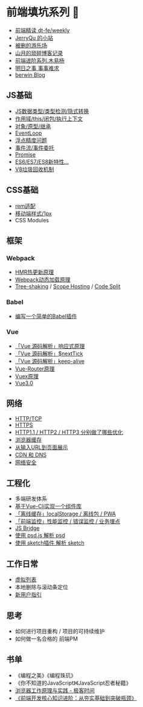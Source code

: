 # 前端填坑系列 🚧

* [前端精读 dt-fe/weekly](https://github.com/dt-fe/weekly)
* [JerryQu 的小站](https://imququ.com/)
* [被删的游乐场](https://godbasin.github.io/front-end-playground/front-end-basic/)
* [山月的琐碎博客记录](https://github.com/shfshanyue/blog)
* [前端进阶系列.木易杨](https://github.com/yygmind/blog)
* [明日之事 事事难求](https://libin1991.github.io)
* [berwin Blog](https://github.com/berwin/Blog)


## JS基础
* [JS数据类型/类型检测/隐式转换](https://www.yuque.com/docs/share/a9de8aff-bd85-45ac-a011-77f7fff21c64)
* [作用域/this/闭包/执行上下文](https://www.yuque.com/docs/share/1f082490-3b2d-45b9-b4a1-36d820b2a946)
* [对象/原型/继承](https://www.yuque.com/docs/share/871b1be2-865b-4fbe-aae5-cbe9f62fccb6)
* [EventLoop](https://www.yuque.com/docs/share/c7590b0a-cd0e-4cf6-90d8-c8b9db88e4d1)
* [浮点精度问题](https://www.yuque.com/docs/share/32e464b5-0e85-4ce6-ba71-7c1c95030772)
* [事件流/事件委托](https://www.yuque.com/docs/share/cce8f0a9-107d-4eb7-bee4-d82b7f4e0f84)
* [Promise](https://www.yuque.com/docs/share/835dfd3c-08af-40c2-9356-3ab0cf59899f)
* [ES6/ES7/ES8新特性...](https://www.yuque.com/docs/share/991d0301-6dca-4058-85e9-7c8c94038fad)
* [V8垃圾回收机制](https://www.yuque.com/docs/share/8e5bc6ec-280d-424d-bb6a-4bd433b8574b)

## CSS基础
* [rem适配](https://www.yuque.com/docs/share/f00e1bdd-7292-4177-9171-56542b37706f)
* [移动端样式/1px](https://www.yuque.com/docs/share/4766de8c-b6f3-44af-9ad5-f272c424d370)
* CSS Modules

## 框架
### Webpack
* [HMR热更新原理](https://www.yuque.com/docs/share/f4d52885-753c-4022-9358-32941ad37c0f)
* [Webpack动态加载原理](https://www.yuque.com/docs/share/9b9d3459-0455-4acb-9542-c3143d0cd767)
* [Tree-shaking](https://www.yuque.com/docs/share/0900b715-c813-4b68-8dc5-6b7cc6a3898a) / [Scope Hosting](https://www.yuque.com/docs/share/5a040a7f-61cb-4925-a5d9-4884bc3ebb85) / [Code Split](https://www.yuque.com/docs/share/c80d880b-d4e3-496c-abe2-f3c21ba4de38)

### Babel
* [编写一个简单的Babel插件](https://www.yuque.com/docs/share/604fd54e-d87e-4c0b-90ac-00e6b35c0a92)

### Vue
* [「Vue 源码解析」响应式原理](https://www.yuque.com/docs/share/74737248-7aa3-4808-9f38-10ee5b4377a2)
* [「Vue 源码解析」$nextTick](https://www.yuque.com/docs/share/60be609c-de82-4587-a7f9-931f6b83e24e)
* [「Vue 源码解析」keep-alive](https://www.yuque.com/docs/share/a3af9fa3-45a7-4f9c-aa1f-8df43904c68d)
* [ Vue-Router原理](https://www.yuque.com/docs/share/35fb22c5-252c-4775-9425-9c77f3971d12)
* [ Vuex原理](https://www.yuque.com/docs/share/ea63d949-5072-4369-b65b-9dea88a48cfe)
* [ Vue3.0](https://www.yuque.com/docs/share/9422c5b3-128b-4386-91a2-acbe3cef1a96)

## 网络
* [HTTP/TCP](https://www.yuque.com/docs/share/755d59fb-b811-4ec5-81fb-cca6a1cc5ef0)
* [HTTPS](https://www.yuque.com/docs/share/131449a8-3979-418d-98f0-192210778590)
* [HTTP1.1 / HTTP2 / HTTP3 分别做了哪些优化](https://www.yuque.com/docs/share/168f0d19-04df-4a88-a932-8218ff6820c7)
* [浏览器缓存](https://www.yuque.com/docs/share/44218d25-6756-46bd-9872-9c0a19ef5573)
* [从输入URL到页面展示](https://www.yuque.com/docs/share/d0c111e0-0b65-4b8a-9c4c-984f94d0b5c3)
* [CDN 和 DNS](https://www.yuque.com/docs/share/1e1ed534-5773-4c37-bae6-6d715f181935)
* [网络安全](https://www.yuque.com/docs/share/707e3cdd-50bd-460b-a4d7-1674a172b04f)

## 工程化
* 多端研发体系
* [基于Vue-Cli实现一个组件库](https://www.yuque.com/docs/share/aa6c6e47-4e96-46ed-b164-756616afd2bf)
* [「离线缓存」localStorage / 离线包 / PWA](https://www.yuque.com/docs/share/340ca7c0-8a21-4ea0-8570-1e93df46fffb)
* [「前端监控」性能监控 / 错误监控 / 业务埋点](https://www.yuque.com/docs/share/5555f28b-26d1-495e-865c-a765877663fe)
* [JS Bridge](https://www.yuque.com/docs/share/bf3a1605-220c-4a41-a1a7-e7bcbbf4646b)
* [使用 psd.js 解析 psd](https://www.yuque.com/docs/share/46d740d1-e8f5-4db2-a1da-d032677b5b73)
* [使用 sketch插件 解析 sketch](https://www.yuque.com/docs/share/5b2c8ad5-1109-44fd-a726-73b65850dc79)

## 工作日常
* [虚拟列表](https://www.yuque.com/docs/share/2e9233a6-e1ed-4913-81e3-dc598abc1349)
* 本地删除与滚动条定位
* [新用户指引](https://www.yuque.com/docs/share/8fca8cc8-1008-4605-9f47-706f9ea91cfc)


## 思考
* 如何进行项目重构 / 项目的可持续维护
* 如何做一名合格的 前端PM

## 书单
* 《编程之美》《编程珠玑》
* 《你不知道的JavaScript》《JavaScript忍者秘籍》
* [浏览器工作原理与实践 - 极客时间](https://time.geekbang.org/column/intro/216)
* [《前端开发核心知识进阶：从夯实基础到突破瓶颈》](https://item.jd.com/12985664.html)
